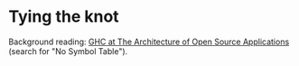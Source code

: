 # Tying the knot



Background reading: [
GHC at The Architecture of Open Source Applications](http://www.aosabook.org/en/ghc.html) (search for "No Symbol Table").


